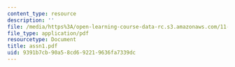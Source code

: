 ```yaml
---
content_type: resource
description: ''
file: /media/https%3A/open-learning-course-data-rc.s3.amazonaws.com/11-001j-introduction-to-urban-design-and-development-spring-2006/9391b7cb90a58cd692219636fa7339dc_assn1.pdf
file_type: application/pdf
resourcetype: Document
title: assn1.pdf
uid: 9391b7cb-90a5-8cd6-9221-9636fa7339dc
---
```

